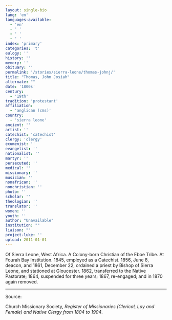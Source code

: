```yaml
---
layout: single-bio
lang: 'en'
languages-available:
  - 'en'
  - ' '
  - ' '
  - ' '
index: 'primary'
categories: 't'
eulogy: ''
history: ''
memory: ''
obituary: ''
permalink: '/stories/sierra-leone/thomas-johnj/'
title: "Thomas, John Josiah"
alternate: ""
date: '1800s'
century:
  - '19th'
tradition: 'protestant'
affiliation:
  - 'anglican (cms)'
country:
  - 'sierra leone'
ancient: ''
artist: ''
catechist: 'catechist'
clergy: 'clergy'
ecumenist: ''
evangelist: ''
nationalist: ''
martyr: ''
persecuted: ''
medical: ''
missionary: ''
musician: ''
nonafrican: ''
nonchristian: ''
photo: ''
scholar: ''
theologian: ''
translator: ''
women: ''
youth: ''
author: "Unavailable"
institution: ""
liaison: ""
project-luke: ''
upload: 2011-01-01
---
```




Of Sierra Leone, West Africa.  A Colony-born  Christian of the Eboe Tribe.  At Fourah Bay Institution.  1845, employed as a Catechist.  1856, June 8, deacon, and 1861, December 22, ordained a priest by Bishop of Sierra Leone, and stationed at Gloucester.  1862, transferred to the Native Pastorate; 1864, suspended for three years; 1867, re-engaged; and in 1870 again removed.

---

Source:

Church Missionary Society, *Register of Missionaries (Clerical, Lay and Female) and Native Clergy from 1804 to 1904*.
